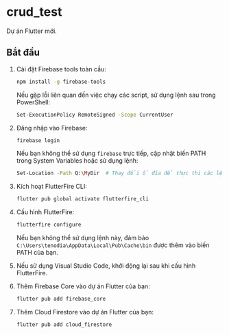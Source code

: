 # crud_test

Dự án Flutter mới.

## Bắt đầu

1. Cài đặt Firebase tools toàn cầu:
    ```bash
    npm install -g firebase-tools
    ```

    Nếu gặp lỗi liên quan đến việc chạy các script, sử dụng lệnh sau trong PowerShell:
    ```bash
    Set-ExecutionPolicy RemoteSigned -Scope CurrentUser
    ```

2. Đăng nhập vào Firebase:
    ```bash
    firebase login
    ```

    Nếu bạn không thể sử dụng `firebase` trực tiếp, cập nhật biến PATH trong System Variables hoặc sử dụng lệnh:
    ```bash
    Set-Location -Path Q:\MyDir  # Thay đổi ổ đĩa để thực thi các lệnh firebase
    ```

3. Kích hoạt FlutterFire CLI:
    ```bash
    flutter pub global activate flutterfire_cli
    ```

4. Cấu hình FlutterFire:
    ```bash
    flutterfire configure
    ```

    Nếu bạn không thể sử dụng lệnh này, đảm bảo `C:\Users\tenodia\AppData\Local\Pub\Cache\bin` được thêm vào biến PATH của bạn.

5. Nếu sử dụng Visual Studio Code, khởi động lại sau khi cấu hình FlutterFire.

6. Thêm Firebase Core vào dự án Flutter của bạn:
    ```bash
    flutter pub add firebase_core
    ```

7. Thêm Cloud Firestore vào dự án Flutter của bạn:
    ```bash
    flutter pub add cloud_firestore
    ```
